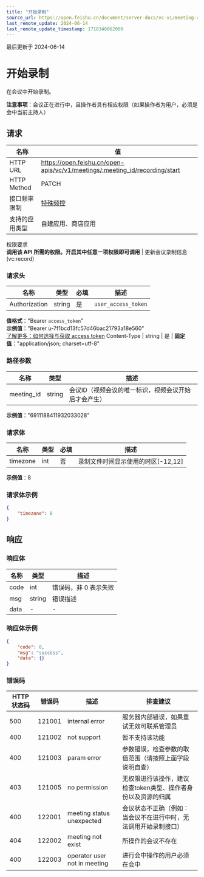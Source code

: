 ```yaml
---
title: "开始录制"
source_url: https://open.feishu.cn/document/server-docs/vc-v1/meeting-recording/start
last_remote_update: 2024-06-14
last_remote_update_timestamp: 1718348062000
---
```

最后更新于 2024-06-14

# 开始录制

在会议中开始录制。

**注意事项**：会议正在进行中，且操作者具有相应权限（如果操作者为用户，必须是会中当前主持人）

## 请求
名称 | 值
---|---
HTTP URL | https://open.feishu.cn/open-apis/vc/v1/meetings/:meeting_id/recording/start
HTTP Method | PATCH
接口频率限制 | [特殊频控](https://open.feishu.cn/document/ukTMukTMukTM/uUzN04SN3QjL1cDN)
支持的应用类型 | 自建应用、商店应用
权限要求  
            **调用该 API 所需的权限。开启其中任意一项权限即可调用** | 更新会议录制信息(vc:record)

### 请求头

名称 | 类型 | 必填 | 描述
--- | --- | --- | ---
Authorization | string | 是 | `user_access_token`  
**值格式**："Bearer `access_token`"  
**示例值**："Bearer u-7f1bcd13fc57d46bac21793a18e560"  
[了解更多：如何选择与获取 access token](https://open.feishu.cn/document/uAjLw4CM/ugTN1YjL4UTN24CO1UjN/trouble-shooting/how-to-choose-which-type-of-token-to-use)
Content-Type | string | 是 | **固定值**："application/json; charset=utf-8"

### 路径参数

名称 | 类型 | 描述
--- | --- | ---
meeting_id | string | 会议ID（视频会议的唯一标识，视频会议开始后才会产生）  
**示例值**："6911188411932033028"

### 请求体

名称 | 类型 | 必填 | 描述
--- | --- | --- | ---
timezone | int | 否 | 录制文件时间显示使用的时区[-12,12]  
**示例值**：8

### 请求体示例
```json
{
    "timezone": 8
}
```

## 响应

### 响应体

名称 | 类型 | 描述
--- | --- | ---
code | int | 错误码，非 0 表示失败
msg | string | 错误描述
data | \- | \-

### 响应体示例
```json
{
    "code": 0,
    "msg": "success",
    "data": {}
}
```

### 错误码

HTTP状态码 | 错误码 | 描述 | 排查建议
--- | --- | --- | ---
500 | 121001 | internal error | 服务器内部错误，如果重试无效可联系管理员
400 | 121002 | not support | 暂不支持该功能
400 | 121003 | param error | 参数错误，检查参数的取值范围（请按照上面字段说明自查）
403 | 121005 | no permission | 无权限进行该操作，建议检查token类型、操作者身份以及资源的归属
400 | 122001 | meeting status unexpected | 会议状态不正确（例如：当会议不在进行中时，无法调用开始录制接口）
404 | 122002 | meeting not exist | 所操作的会议不存在
400 | 122003 | operator user not in meeting | 进行会中操作的用户必须在会中
